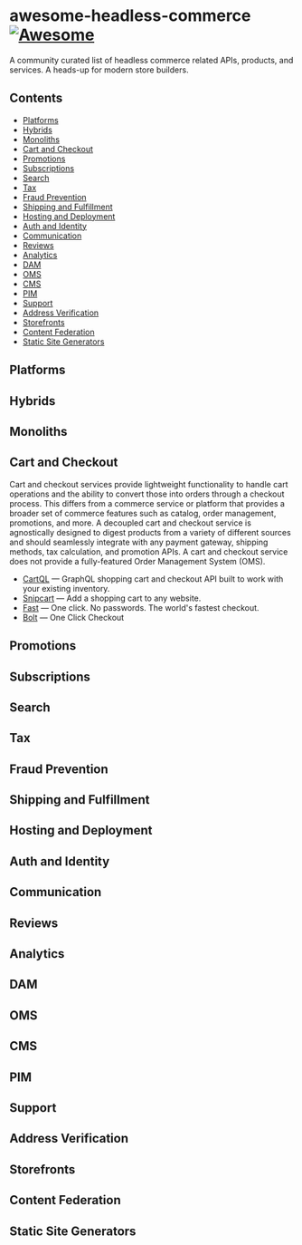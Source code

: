 # awesome-headless-commerce [![Awesome](https://awesome.re/badge-flat2.svg)](https://awesome.re)

A community curated list of headless commerce related APIs, products, and services. A heads-up for modern store builders.

## Contents

- [Platforms](#platforms)
- [Hybrids](#hybrids)
- [Monoliths](monoliths)
- [Cart and Checkout](#cart-and-checkout)
- [Promotions](#promotions)
- [Subscriptions](#subscriptions)
- [Search](#search)
- [Tax](#tax)
- [Fraud Prevention](#fraud-prevention)
- [Shipping and Fulfillment](#shipping-and-fulfillment)
- [Hosting and Deployment](#hosting-and-deployment)
- [Auth and Identity](#auth-and-identity)
- [Communication](#communication)
- [Reviews](#reviews)
- [Analytics](#analytics)
- [DAM](#dam)
- [OMS](#oms)
- [CMS](#cms)
- [PIM](#pim)
- [Support](#support)
- [Address Verification](#address-verification)
- [Storefronts](#storefronts)
- [Content Federation](#content-federation)
- [Static Site Generators](#static-site-generators)

## Platforms

## Hybrids

## Monoliths

## Cart and Checkout

Cart and checkout services provide lightweight functionality to handle cart operations and the ability to convert those into orders through a checkout process. This differs from a commerce service or platform that provides a broader set of commerce features such as catalog, order management, promotions, and more. A decoupled cart and checkout service is agnostically designed to digest products from a variety of different sources and should seamlessly integrate with any payment gateway, shipping methods, tax calculation, and promotion APIs. A cart and checkout service does not provide a fully-featured Order Management System (OMS).

- [CartQL](https://cartql.com) &mdash; GraphQL shopping cart and checkout API built to work with your existing inventory.
- [Snipcart](https://snipcart.com) &mdash; Add a shopping cart to any website.
- [Fast](https://fast.co) &mdash; One click. No passwords. The world's fastest checkout.
- [Bolt](https://www.bolt.com) &mdash; One Click Checkout

## Promotions

## Subscriptions

## Search

## Tax

## Fraud Prevention

## Shipping and Fulfillment

## Hosting and Deployment

## Auth and Identity

## Communication

## Reviews

## Analytics

## DAM

## OMS

## CMS

## PIM

## Support

## Address Verification

## Storefronts

## Content Federation

## Static Site Generators
